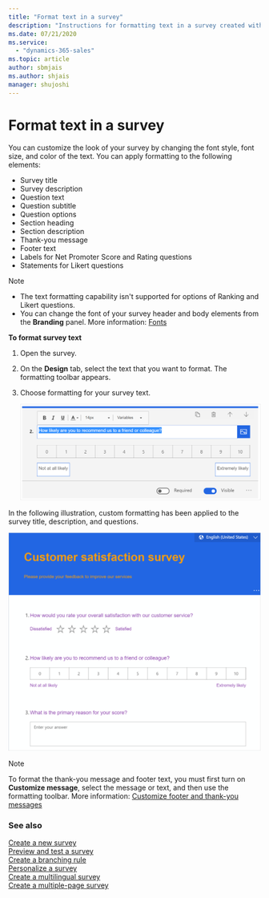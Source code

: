 ```yaml
---
title: "Format text in a survey"
description: "Instructions for formatting text in a survey created with Dynamics 365 Customer Voice"
ms.date: 07/21/2020
ms.service:
  - "dynamics-365-sales"
ms.topic: article
author: sbmjais
ms.author: shjais
manager: shujoshi
---
```


# Format text in a survey

You can customize the look of your survey by changing the font style, font size, and color of the text. You can apply formatting to the following elements:

- Survey title
- Survey description
- Question text
- Question subtitle
- Question options
- Section heading
- Section description
- Thank-you message
- Footer text
- Labels for Net Promoter Score and Rating questions
- Statements for Likert questions

> [!NOTE]
> - The text formatting capability isn't supported for options of Ranking and Likert questions.
> - You can change the font of your survey header and body elements from the **Branding** panel. More information: [Fonts](survey-branding.md#fonts)

**To format survey text**

1.	Open the survey.

2.	On the **Design** tab, select the text that you want to format. The formatting toolbar appears.

3. Choose formatting for your survey text.

   ![Apply text formatting](media/text-format.png "Apply text formatting")

In the following illustration, custom formatting has been applied to the survey title, description, and questions.

![Formatting applied to a survey](media/survey-text-format.png "Formatting applied to a survey")

> [!NOTE]
> To format the thank-you message and footer text, you must first turn on **Customize message**, select the message or text, and then use the formatting toolbar. More information: [Customize footer and thank-you messages](custom-footer-thank-you.md)

### See also

[Create a new survey](create-new-survey.md)<br>
[Preview and test a survey](preview-test-survey.md)<br>
[Create a branching rule](create-branching-rule.md)<br>
[Personalize a survey](personalize-survey.md)<br>
[Create a multilingual survey](create-multilingual-survey.md)<br>
[Create a multiple-page survey](create-multipage-survey.md)
